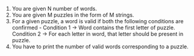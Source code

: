 1. You are given N number of words.
2. You are given M puzzles in the form of M strings.
3. For a given puzzle, a word is valid if both the following conditions are confirmed - 
    Condition 1 -> Word contains the first letter of puzzle.
    Condition 2 -> For each letter in word, that letter should be present in puzzle.
4. You have to print the number of valid words corresponding to a puzzle.


